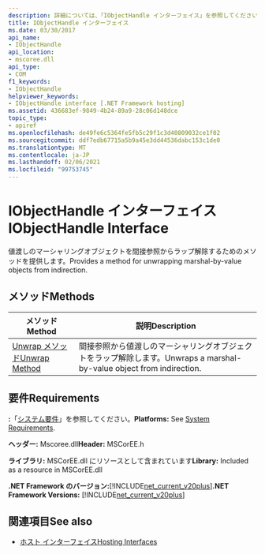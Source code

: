 ```yaml
---
description: 詳細については、「IObjectHandle インターフェイス」を参照してください。
title: IObjectHandle インターフェイス
ms.date: 03/30/2017
api_name:
- IObjectHandle
api_location:
- mscoree.dll
api_type:
- COM
f1_keywords:
- IObjectHandle
helpviewer_keywords:
- IObjectHandle interface [.NET Framework hosting]
ms.assetid: 436683ef-9849-4b24-89a9-28c06d148dce
topic_type:
- apiref
ms.openlocfilehash: de49fe6c5364fe5fb5c29f1c3d40809032ce1f02
ms.sourcegitcommit: ddf7edb67715a5b9a45e3dd44536dabc153c1de0
ms.translationtype: MT
ms.contentlocale: ja-JP
ms.lasthandoff: 02/06/2021
ms.locfileid: "99753745"
---
```

# <a name="iobjecthandle-interface"></a><span data-ttu-id="6c828-103">IObjectHandle インターフェイス</span><span class="sxs-lookup"><span data-stu-id="6c828-103">IObjectHandle Interface</span></span>

<span data-ttu-id="6c828-104">値渡しのマーシャリングオブジェクトを間接参照からラップ解除するためのメソッドを提供します。</span><span class="sxs-lookup"><span data-stu-id="6c828-104">Provides a method for unwrapping marshal-by-value objects from indirection.</span></span>  
  
## <a name="methods"></a><span data-ttu-id="6c828-105">メソッド</span><span class="sxs-lookup"><span data-stu-id="6c828-105">Methods</span></span>  
  
|<span data-ttu-id="6c828-106">メソッド</span><span class="sxs-lookup"><span data-stu-id="6c828-106">Method</span></span>|<span data-ttu-id="6c828-107">説明</span><span class="sxs-lookup"><span data-stu-id="6c828-107">Description</span></span>|  
|------------|-----------------|  
|[<span data-ttu-id="6c828-108">Unwrap メソッド</span><span class="sxs-lookup"><span data-stu-id="6c828-108">Unwrap Method</span></span>](iobjecthandle-unwrap-method.md)|<span data-ttu-id="6c828-109">間接参照から値渡しのマーシャリングオブジェクトをラップ解除します。</span><span class="sxs-lookup"><span data-stu-id="6c828-109">Unwraps a marshal-by-value object from indirection.</span></span>|  
  
## <a name="requirements"></a><span data-ttu-id="6c828-110">要件</span><span class="sxs-lookup"><span data-stu-id="6c828-110">Requirements</span></span>  

 <span data-ttu-id="6c828-111">**:**「[システム要件](../../get-started/system-requirements.md)」を参照してください。</span><span class="sxs-lookup"><span data-stu-id="6c828-111">**Platforms:** See [System Requirements](../../get-started/system-requirements.md).</span></span>  
  
 <span data-ttu-id="6c828-112">**ヘッダー:** Mscoree.dll</span><span class="sxs-lookup"><span data-stu-id="6c828-112">**Header:** MSCorEE.h</span></span>  
  
 <span data-ttu-id="6c828-113">**ライブラリ:** MSCorEE.dll にリソースとして含まれています</span><span class="sxs-lookup"><span data-stu-id="6c828-113">**Library:** Included as a resource in MSCorEE.dll</span></span>  
  
 <span data-ttu-id="6c828-114">**.NET Framework のバージョン:**[!INCLUDE[net_current_v20plus](../../../../includes/net-current-v20plus-md.md)]</span><span class="sxs-lookup"><span data-stu-id="6c828-114">**.NET Framework Versions:** [!INCLUDE[net_current_v20plus](../../../../includes/net-current-v20plus-md.md)]</span></span>  
  
## <a name="see-also"></a><span data-ttu-id="6c828-115">関連項目</span><span class="sxs-lookup"><span data-stu-id="6c828-115">See also</span></span>

- [<span data-ttu-id="6c828-116">ホスト インターフェイス</span><span class="sxs-lookup"><span data-stu-id="6c828-116">Hosting Interfaces</span></span>](hosting-interfaces.md)
